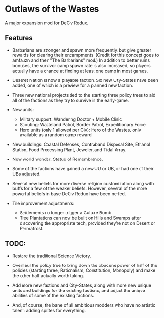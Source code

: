 # Outlaws of the Wastes
A major expansion mod for DeCiv Redux.

## Features

- Barbarians are stronger and spawn more frequently, but give greater rewards for clearing their encampments. (Credit for this concept goes to amfauzn and their "The Barbarians" mod.) In addition to better ruins bonuses, the survivor camp spawn rate is also increased, so players actually have a chance at finding at least one camp in most games.

- Deseret Nation is now a playable faction. Six new City-States have been added, one of which is a preview for a planned new faction.

- Three new national projects tied to the starting three policy trees to aid all of the factions as they try to survive in the early-game.

- New units:
  - Military support: Wandering Doctor + Mobile Clinic
  - Scouting: Wasteland Patrol, Border Patrol, Expeditionary Force
  - Hero units (only 1 allowed per Civ): Hero of the Wastes, only available as a random camp reward

- New buildings: Coastal Defenses, Contraband Disposal Site, Ethanol Station, Food Processing Plant, Jeweler, and Tidal Array.

- New world wonder: Statue of Remembrance.

- Some of the factions have gained a new UU or UB, or had one of their UBs adjusted.

- Several new beliefs for more diverse religion customization along with buffs for a few of the weaker beliefs. However, several of the more powerful beliefs in base DeCiv Redux have been nerfed.

- Tile improvement adjustments:
  - Settlements no longer trigger a Culture Bomb.
  - Tree Plantations can now be built on Hills and Swamps after discovering the appropriate tech, provided they're not on Desert or Permafrost.

## TODO:

- Restore the traditional Science Victory.

- Overhaul the policy tree to bring down the obscene power of half of the policies (starting three, Rationalism, Constitution, Monopoly) and make the other half actually worth taking.

- Add more new factions and City-States, along with more new unique units and buildings for the existing factions, and adjust the unique abilities of some of the existing factions.

- And, of course, the bane of all ambitious modders who have no artistic talent: adding sprites for everything.
